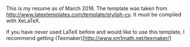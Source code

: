 This is my resume as of March 2016. The template was taken from http://www.latextemplates.com/template/stylish-cv. It must be compiled with XeLaTeX.

If you have never used LaTeX before and would like to use this template, I recommend getting (Texmaker)[http://www.xm1math.net/texmaker/]
